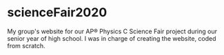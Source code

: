 # scienceFair2020
My group's website for our AP&reg; Physics C Science Fair project during our senior year of high school. I was in charge of creating the website, coded from scratch.
